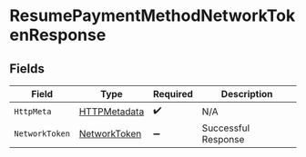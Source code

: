 # ResumePaymentMethodNetworkTokenResponse


## Fields

| Field                                                   | Type                                                    | Required                                                | Description                                             |
| ------------------------------------------------------- | ------------------------------------------------------- | ------------------------------------------------------- | ------------------------------------------------------- |
| `HttpMeta`                                              | [HTTPMetadata](../../Models/Components/HTTPMetadata.md) | :heavy_check_mark:                                      | N/A                                                     |
| `NetworkToken`                                          | [NetworkToken](../../Models/Components/NetworkToken.md) | :heavy_minus_sign:                                      | Successful Response                                     |